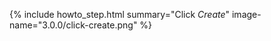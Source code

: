{% include howto_step.html
  summary="Click <i>Create</i>"
  image-name="3.0.0/click-create.png"
%}
